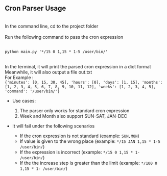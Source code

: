 ## Cron Parser Usage

<br> In the command line, cd to the project folder
<br>
<br> Run the following command to pass the cron expression
<br>

<br>`python main.py '*/15 0 1,15 * 1-5 /user/bin/'`

<br>In the terminal, it will print the parsed cron expression in a dict format
<br>Meanwhile, it will also output a file out.txt
<br>For Example : 
<br>`{'minutes': [0, 15, 30, 45], 'hours': [0], 'days': [1, 15], 'months': [1, 2, 3, 4, 5, 6, 7, 8, 9, 10, 11, 12], 'weeks': [1, 2, 3, 4, 5], 'command': '/user/bin/'}`

* Use cases:
    1. The parser only works for standard cron expression 
    2. Week and Month also support SUN-SAT, JAN-DEC

* It will fail under the following scenarios
    * If the cron expression is not standard (example: `SUN,MON`)
    * If value is given to the wrong place (example: `*/15 JAN 1,15 * 1-5 /user/bin/`)
    * If the expression is incorrect (example: `*/15 0 1,15 * 1- /user/bin/`)
    * If the the increase step is greater than the limit (example: `*/100 0 1,15 * 1- /user/bin/`)
